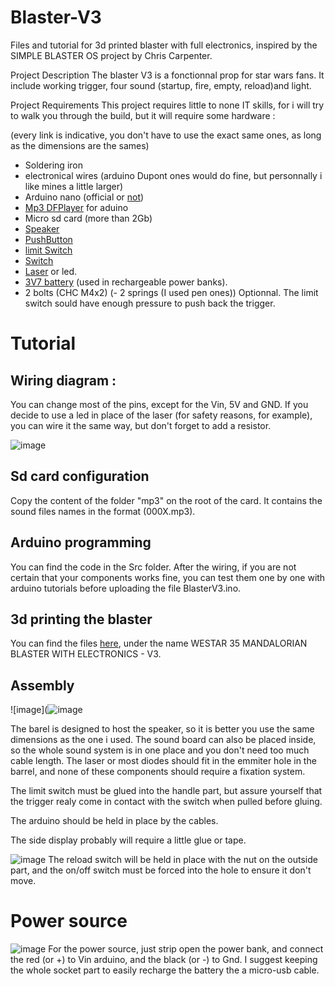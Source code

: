 # Blaster-V3
Files and tutorial for 3d printed blaster with full electronics, inspired by the SIMPLE BLASTER OS project by Chris Carpenter.

Project Description
The blaster V3 is a fonctionnal prop for star wars fans. It include working trigger, four sound (startup, fire, empty, reload)and light.

Project Requirements
This project requires little to none IT skills, for i will try to walk you through the build, but it will require some hardware :

(every link is indicative, you don't have to use the exact same ones, as long as the dimensions are the sames)

- Soldering iron
- electronical wires (arduino Dupont ones would do fine, but personnally i like mines a little larger)
- Arduino nano (official or [not](https://www.amazon.fr/s?k=arduino+nano+elegoo&__mk_fr_FR=%C3%85M%C3%85%C5%BD%C3%95%C3%91&crid=21AOODUQ6L2EV&sprefix=arduino+nano+elegoo%2Caps%2C70&ref=nb_sb_noss_1))
- [Mp3 DFPlayer](https://www.amazon.fr/AZDelivery-DFPlayer-Arduino-compris-eBook/dp/B07Z5D1TX8/ref=sr_1_3_sspa?keywords=dfplayer+mini+mp3+arduino&qid=1680517477&sprefix=dfp%2Caps%2C74&sr=8-3-spons&sp_csd=d2lkZ2V0TmFtZT1zcF9hdGY&psc=1) for aduino 
- Micro sd card (more than 2Gb)
- [Speaker](https://fr.aliexpress.com/item/32921436094.html?isdl=y&aff_fsk=_9znYgV&src=Connexity&aff_platform=aff_feeds&aff_short_key=_9znYgV&pdp_npi=2%40dis%21EUR%211.87%211.64%21%21%21%21%21%40%2166133252193%21afff&dp=16805211846515582166112021000008005&cn=318473&cv=a5930b23d6663d1663e90cd684112080)
- [PushButton](https://www.amazon.fr/Ytian-Bouton-Momentan%C3%A9s-Poussoir-Interrupteur/dp/B07C845S2Q/ref=sr_1_22?__mk_fr_FR=%C3%85M%C3%85%C5%BD%C3%95%C3%91&crid=32O9IRXOQR8O5&keywords=bouton+poussoir+2a+2+broches&qid=1680521309&sprefix=bouton+poussir+2a+2broche%2Caps%2C75&sr=8-22)
- [limit Switch](https://www.amazon.fr/UKCOCO-interrupteur-commutateur-bouton-poussoir-momentan%C3%A9/dp/B07MDJZJG5/ref=sr_1_6?keywords=bouton+fin+de+course&qid=1680521338&sprefix=boton+fin+de+co%2Caps%2C73&sr=8-6)
- [Switch](https://www.amazon.fr/Youmile-interrupteurs-glissi%C3%A8re-verticaux-interrupteur/dp/B08SM2HHNR/ref=sr_1_12?__mk_fr_FR=%C3%85M%C3%85%C5%BD%C3%95%C3%91&crid=HISOVMCE42Q9&keywords=interrupteur%2Barduino&qid=1680521400&sprefix=inerrupteur%2Barduino%2Caps%2C72&sr=8-12&th=1)
- [Laser](https://www.amazon.fr/RUNCCI-YUN-Photor%C3%A9sistance-R%C3%A9sistance-D%C3%A9pendant-Lumi%C3%A8re/dp/B08N1F5YBG/ref=sr_1_2_sspa?adgrpid=1353499750845157&hvadid=84594162209376&hvbmt=be&hvdev=c&hvlocphy=126407&hvnetw=o&hvqmt=e&hvtargid=kwd-84594261404324%3Aloc-66&hydadcr=27708_2269046&keywords=arduino+laser&qid=1680522013&sr=8-2-spons&sp_csd=d2lkZ2V0TmFtZT1zcF9hdGY&psc=1) or led.
- [3V7 battery](https://fr.aliexpress.com/item/1005002103573966.html?spm=a2g0o.productlist.main.1.2878Y3HlY3HlwL&algo_pvid=c6a24adb-264b-4a89-9a11-c64aae41eedb&algo_exp_id=c6a24adb-264b-4a89-9a11-c64aae41eedb-0&pdp_npi=3%40dis%21EUR%213.2%210.99%21%21%21%21%21%402145280e16810720125923848d06eb%2112000018750964947%21sea%21FR%210&curPageLogUid=wxnUIWOozNJB) (used in rechargeable power banks). 
- 2 bolts (CHC M4x2)
(- 2 springs (I used pen ones)) Optionnal. The limit switch sould have enough pressure to push back the trigger.

# Tutorial

## Wiring diagram : 
You can change most of the pins, except for the Vin, 5V and GND.
If you decide to use a led in place of the laser (for safety reasons, for example), you can wire it the same way, but don't forget to add a resistor.

![image](https://user-images.githubusercontent.com/129743177/230795519-05659bd0-0d65-4b94-8a36-82924a9dea29.png)

## Sd card configuration
Copy the content of the folder "mp3" on the root of the card. It contains the sound files names in the format (000X.mp3).

## Arduino programming
You can find the code in the Src folder. After the wiring, if you are not certain that your components works fine, you can test them one by one with arduino tutorials before uploading the file BlasterV3.ino.

## 3d printing the blaster
You can find the files [here](https://cults3d.com/en/users/DreamShapr/creations), under the name WESTAR 35 MANDALORIAN BLASTER WITH ELECTRONICS - V3.


## Assembly
![image](![image](https://user-images.githubusercontent.com/129743177/230795528-28c2b770-3788-45d2-9fb3-8fbe885c2626.png)

The barel is designed to host the speaker, so it is better you use the same dimensions as the one i used. The sound board can also be placed inside, so the whole sound system is in one place and you don't need too much cable length. The laser or most diodes should fit in the emmiter hole in the barrel, and none of these components should require a fixation system.

The limit switch must be glued into the handle part, but assure yourself that the trigger realy come in contact with the switch when pulled before gluing.

The arduino should be held in place by the cables.

The side display probably will require a little glue or tape.

![image](https://user-images.githubusercontent.com/129743177/230795542-c8054f04-b953-4a9d-9b5c-bc2568b0c857.png)
The reload switch will be held in place with the nut on the outside part, and the on/off switch must be forced into the hole to ensure it don't move.

# Power source
![image](https://user-images.githubusercontent.com/129743177/230795562-4fb78c60-63b9-42f9-b6c2-520d6659e406.png)
For the power source, just strip open the power bank, and connect the red (or +) to Vin arduino, and the black (or -) to Gnd. I suggest keeping the whole socket part to easily recharge the battery the a micro-usb cable.

